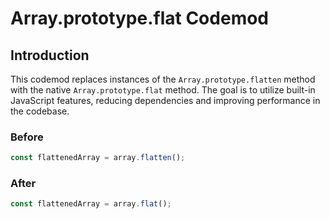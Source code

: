 # Array.prototype.flat Codemod

## Introduction

This codemod replaces instances of the `Array.prototype.flatten` method with the native `Array.prototype.flat` method. The goal is to utilize built-in JavaScript features, reducing dependencies and improving performance in the codebase.

### Before

```javascript
const flattenedArray = array.flatten();
```

### After

```javascript
const flattenedArray = array.flat();
```